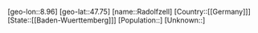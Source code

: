 ﻿---
location: [47.75,8.96]
type: City
tags:
- geo/City


SpocWebEntityId: 33608
isDeleted: false
confidential: public

---
[geo-lon::8.96]
[geo-lat::47.75]
[name::Radolfzell]
[Country::[[Germany]]]
[State::[[Baden-Wuerttemberg]]]
[Population::]
[Unknown::]

